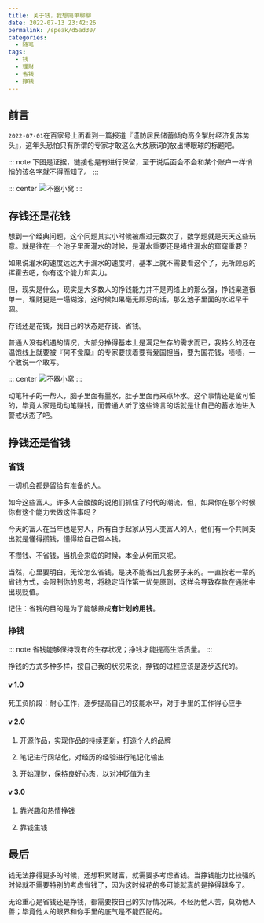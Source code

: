 ```yaml
---
title: 关于钱，我想简单聊聊
date: 2022-07-13 23:42:26
permalink: /speak/d5ad30/
categories:
  - 随笔
tags:
  - 钱
  - 理财
  - 省钱
  - 挣钱
---
```


## 前言

`2022-07-01`在百家号上面看到一篇报道『谨防居民储蓄倾向高企掣肘经济复苏势头』，这年头恐怕只有所谓的专家才敢这么大放厥词的放出博眼球的标题吧。

<!-- more -->

::: note
下图是证据，链接也是有进行保留，至于说后面会不会和某个账户一样悄悄的该名字就不得而知了。
:::

::: center
![不器小窝](https://symbol-node.oss-cn-shanghai.aliyuncs.com/%E9%9A%8F%E7%AC%94/2022-07-10%2023-23-14.png)
:::


## 存钱还是花钱

想到一个经典问题，这个问题其实小时候被虐过无数次了，数学题就是天天这些玩意。就是往在一个池子里面灌水的时候，是灌水重要还是堵住漏水的窟窿重要？

如果说灌水的速度远远大于漏水的速度时，基本上就不需要看这个了，无所顾忌的挥霍去吧，你有这个能力和实力。

但，现实是什么，现实是大多数人的挣钱能力并不是网络上的那么强，挣钱渠道很单一，理财更是一塌糊涂，这时候如果毫无顾忌的话，那么池子里面的水迟早干涸。

存钱还是花钱，我自己的状态是存钱、省钱。

普通人没有机遇的情况，大部分挣得基本上是满足生存的需求而已，我特么的还在温饱线上就要被『何不食糜』的专家要挟着要有爱国担当，要为国花钱，啧啧，一个敢说一个敢写。

::: center
![不器小窝](https://symbol-node.oss-cn-shanghai.aliyuncs.com/%E9%9A%8F%E7%AC%94/2022-07-11%2023-23-07.png)
:::


动笔杆子的一帮人，脑子里面有墨水，肚子里面再来点坏水。这个事情还是蛮可怕的，毕竟人家是动动笔赚钱，而普通人听了这些谗言的话就是让自己的蓄水池进入警戒状态了吧。


## 挣钱还是省钱

### 省钱

一切机会都是留给有准备的人。

如今这些富人，许多人会酸酸的说他们抓住了时代的潮流，但，如果你在那个时候你有这个能力去做这件事吗？

今天的富人在当年也是穷人，所有白手起家从穷人变富人的人，他们有一个共同支出就是懂得攒钱，懂得给自己留本钱。

不攒钱、不省钱，当机会来临的时候，本金从何而来呢。

当然，心里要明白，无论怎么省钱，是决不能省出几套房子来的。一直按老一辈的省钱方式，会限制你的思考，将稳定当作第一优先原则，这样会导致存款在通胀中出现贬值。

记住：省钱的目的是为了能够养成**有计划的用钱**。

### 挣钱

::: note
省钱能够保持现有的生存状况；挣钱才能提高生活质量。
:::

挣钱的方式多种多样，按自己我的状况来说，挣钱的过程应该是逐步迭代的。

#### v 1.0

死工资阶段：耐心工作，逐步提高自己的技能水平，对于手里的工作得心应手

#### v 2.0

1. 开源作品，实现作品的持续更新，打造个人的品牌

2. 笔记进行网站化，对经历的经验进行笔记化输出

3. 开始理财，保持良好心态，以对冲贬值为主

#### v 3.0

1. 靠兴趣和热情挣钱

2. 靠钱生钱

## 最后

钱无法挣得更多的时候，还想积累财富，就需要多考虑省钱。当挣钱能力比较强的时候就不需要特别的考虑省钱了，因为这时候花的多可能就真的是挣得越多了。

无论重心是省钱还是挣钱，都需要按自己的实际情况来。不经历他人苦，莫劝他人善；毕竟他人的眼界和你手里的底气是不能匹配的。
